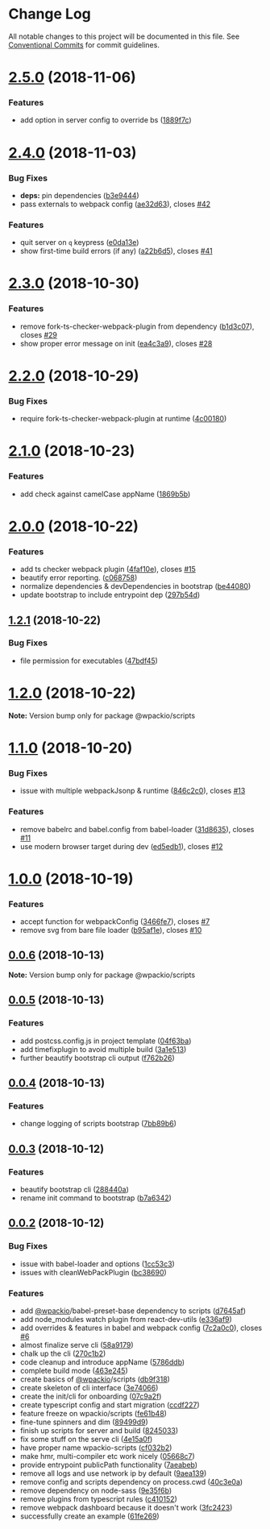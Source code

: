 # Change Log

All notable changes to this project will be documented in this file.
See [Conventional Commits](https://conventionalcommits.org) for commit guidelines.

# [2.5.0](https://github.com/swashata/wp-webpack-script/compare/v2.4.0...v2.5.0) (2018-11-06)


### Features

* add option in server config to override bs ([1889f7c](https://github.com/swashata/wp-webpack-script/commit/1889f7c))





# [2.4.0](https://github.com/swashata/wp-webpack-script/compare/v2.3.0...v2.4.0) (2018-11-03)


### Bug Fixes

* **deps:** pin dependencies ([b3e9444](https://github.com/swashata/wp-webpack-script/commit/b3e9444))
* pass externals to webpack config ([ae32d63](https://github.com/swashata/wp-webpack-script/commit/ae32d63)), closes [#42](https://github.com/swashata/wp-webpack-script/issues/42)


### Features

* quit server on `q` keypress ([e0da13e](https://github.com/swashata/wp-webpack-script/commit/e0da13e))
* show first-time build errors (if any) ([a22b6d5](https://github.com/swashata/wp-webpack-script/commit/a22b6d5)), closes [#41](https://github.com/swashata/wp-webpack-script/issues/41)





<a name="2.3.0"></a>
# [2.3.0](https://github.com/swashata/wp-webpack-script/compare/v2.2.0...v2.3.0) (2018-10-30)


### Features

* remove fork-ts-checker-webpack-plugin from dependency ([b1d3c07](https://github.com/swashata/wp-webpack-script/commit/b1d3c07)), closes [#29](https://github.com/swashata/wp-webpack-script/issues/29)
* show proper error message on init ([ea4c3a9](https://github.com/swashata/wp-webpack-script/commit/ea4c3a9)), closes [#28](https://github.com/swashata/wp-webpack-script/issues/28)





<a name="2.2.0"></a>
# [2.2.0](https://github.com/swashata/wp-webpack-script/compare/v2.1.0...v2.2.0) (2018-10-29)


### Bug Fixes

* require fork-ts-checker-webpack-plugin at runtime ([4c00180](https://github.com/swashata/wp-webpack-script/commit/4c00180))





<a name="2.1.0"></a>
# [2.1.0](https://github.com/swashata/wp-webpack-script/compare/v2.0.1...v2.1.0) (2018-10-23)


### Features

* add check against camelCase appName ([1869b5b](https://github.com/swashata/wp-webpack-script/commit/1869b5b))





<a name="2.0.0"></a>
# [2.0.0](https://github.com/swashata/wp-webpack-script/compare/v1.2.1...v2.0.0) (2018-10-22)


### Features

* add ts checker webpack plugin ([4faf10e](https://github.com/swashata/wp-webpack-script/commit/4faf10e)), closes [#15](https://github.com/swashata/wp-webpack-script/issues/15)
* beautify error reporting. ([c068758](https://github.com/swashata/wp-webpack-script/commit/c068758))
* normalize dependencies & devDependencies in bootstrap ([be44080](https://github.com/swashata/wp-webpack-script/commit/be44080))
* update bootstrap to include entrypoint dep ([297b54d](https://github.com/swashata/wp-webpack-script/commit/297b54d))





<a name="1.2.1"></a>
## [1.2.1](https://github.com/swashata/wp-webpack-script/compare/v1.2.0...v1.2.1) (2018-10-22)


### Bug Fixes

* file permission for executables ([47bdf45](https://github.com/swashata/wp-webpack-script/commit/47bdf45))





<a name="1.2.0"></a>
# [1.2.0](https://github.com/swashata/wp-webpack-script/compare/v1.1.0...v1.2.0) (2018-10-22)

**Note:** Version bump only for package @wpackio/scripts





<a name="1.1.0"></a>
# [1.1.0](https://github.com/swashata/wp-webpack-script/compare/v1.0.0...v1.1.0) (2018-10-20)


### Bug Fixes

* issue with multiple webpackJsonp & runtime ([846c2c0](https://github.com/swashata/wp-webpack-script/commit/846c2c0)), closes [#13](https://github.com/swashata/wp-webpack-script/issues/13)


### Features

* remove babelrc and babel.config from babel-loader ([31d8635](https://github.com/swashata/wp-webpack-script/commit/31d8635)), closes [#11](https://github.com/swashata/wp-webpack-script/issues/11)
* use modern browser target during dev ([ed5edb1](https://github.com/swashata/wp-webpack-script/commit/ed5edb1)), closes [#12](https://github.com/swashata/wp-webpack-script/issues/12)





<a name="1.0.0"></a>
# [1.0.0](https://github.com/swashata/wp-webpack-script/compare/v0.0.6...v1.0.0) (2018-10-19)


### Features

* accept function for webpackConfig ([3466fe7](https://github.com/swashata/wp-webpack-script/commit/3466fe7)), closes [#7](https://github.com/swashata/wp-webpack-script/issues/7)
* remove svg from bare file loader ([b95af1e](https://github.com/swashata/wp-webpack-script/commit/b95af1e)), closes [#10](https://github.com/swashata/wp-webpack-script/issues/10)





<a name="0.0.6"></a>
## [0.0.6](https://github.com/swashata/wp-webpack-script/compare/v0.0.5...v0.0.6) (2018-10-13)

**Note:** Version bump only for package @wpackio/scripts





<a name="0.0.5"></a>
## [0.0.5](https://github.com/swashata/wp-webpack-script/compare/v0.0.4...v0.0.5) (2018-10-13)


### Features

* add postcss.config.js in project template ([04f63ba](https://github.com/swashata/wp-webpack-script/commit/04f63ba))
* add timefixplugin to avoid multiple build ([3a1e513](https://github.com/swashata/wp-webpack-script/commit/3a1e513))
* further beautify bootstrap cli output ([f762b26](https://github.com/swashata/wp-webpack-script/commit/f762b26))





<a name="0.0.4"></a>
## [0.0.4](https://github.com/swashata/wp-webpack-script/compare/v0.0.3...v0.0.4) (2018-10-13)


### Features

* change logging of scripts bootstrap ([7bb89b6](https://github.com/swashata/wp-webpack-script/commit/7bb89b6))





<a name="0.0.3"></a>
## [0.0.3](https://github.com/swashata/wp-webpack-script/compare/v0.0.2...v0.0.3) (2018-10-12)


### Features

* beautify bootstrap cli ([288440a](https://github.com/swashata/wp-webpack-script/commit/288440a))
* rename init command to bootstrap ([b7a6342](https://github.com/swashata/wp-webpack-script/commit/b7a6342))





<a name="0.0.2"></a>
## [0.0.2](https://github.com/swashata/wp-webpack-script/compare/v0.0.1...v0.0.2) (2018-10-12)


### Bug Fixes

* issue with babel-loader and options ([1cc53c3](https://github.com/swashata/wp-webpack-script/commit/1cc53c3))
* issues with cleanWebPackPlugin ([bc38690](https://github.com/swashata/wp-webpack-script/commit/bc38690))


### Features

* add [@wpackio](https://github.com/wpackio)/babel-preset-base dependency to scripts ([d7645af](https://github.com/swashata/wp-webpack-script/commit/d7645af))
* add node_modules watch plugin from react-dev-utils ([e336af9](https://github.com/swashata/wp-webpack-script/commit/e336af9))
* add overrides & features in babel and webpack config ([7c2a0c0](https://github.com/swashata/wp-webpack-script/commit/7c2a0c0)), closes [#6](https://github.com/swashata/wp-webpack-script/issues/6)
* almost finalize serve cli ([58a9179](https://github.com/swashata/wp-webpack-script/commit/58a9179))
* chalk up the cli ([270c1b2](https://github.com/swashata/wp-webpack-script/commit/270c1b2))
* code cleanup and introduce appName ([5786ddb](https://github.com/swashata/wp-webpack-script/commit/5786ddb))
* complete build mode ([463e245](https://github.com/swashata/wp-webpack-script/commit/463e245))
* create basics of [@wpackio](https://github.com/wpackio)/scripts ([db9f318](https://github.com/swashata/wp-webpack-script/commit/db9f318))
* create skeleton of cli interface ([3e74066](https://github.com/swashata/wp-webpack-script/commit/3e74066))
* create the init/cli for onboarding ([07c9a2f](https://github.com/swashata/wp-webpack-script/commit/07c9a2f))
* create typescript config and start migration ([ccdf227](https://github.com/swashata/wp-webpack-script/commit/ccdf227))
* feature freeze on wpackio/scripts ([fe61b48](https://github.com/swashata/wp-webpack-script/commit/fe61b48))
* fine-tune spinners and dim ([89499d9](https://github.com/swashata/wp-webpack-script/commit/89499d9))
* finish up scripts for server and build ([8245033](https://github.com/swashata/wp-webpack-script/commit/8245033))
* fix some stuff on the serve cli ([4e15a0f](https://github.com/swashata/wp-webpack-script/commit/4e15a0f))
* have proper name wpackio-scripts ([cf032b2](https://github.com/swashata/wp-webpack-script/commit/cf032b2))
* make hmr, multi-compiler etc work nicely ([05668c7](https://github.com/swashata/wp-webpack-script/commit/05668c7))
* provide entrypoint publicPath functionality ([7aeabeb](https://github.com/swashata/wp-webpack-script/commit/7aeabeb))
* remove all logs and use network ip by default ([9aea139](https://github.com/swashata/wp-webpack-script/commit/9aea139))
* remove config and scripts dependency on process.cwd ([40c3e0a](https://github.com/swashata/wp-webpack-script/commit/40c3e0a))
* remove dependency on node-sass ([9e35f6b](https://github.com/swashata/wp-webpack-script/commit/9e35f6b))
* remove plugins from typescript rules ([c410152](https://github.com/swashata/wp-webpack-script/commit/c410152))
* remove webpack dashboard because it doesn't work ([3fc2423](https://github.com/swashata/wp-webpack-script/commit/3fc2423))
* successfully create an example ([61fe269](https://github.com/swashata/wp-webpack-script/commit/61fe269))
